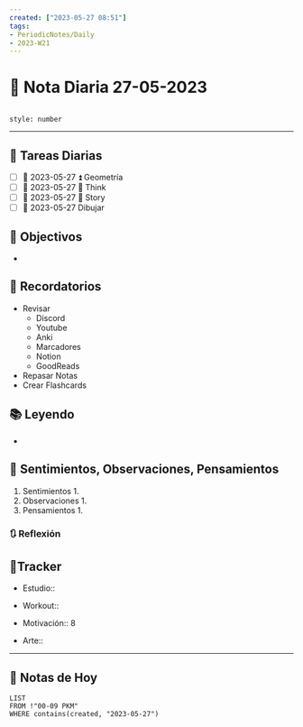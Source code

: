 ```yaml
---
created: ["2023-05-27 08:51"]
tags:
- PeriodicNotes/Daily
- 2023-W21
---
```


# 📅 Nota Diaria 27-05-2023
```toc

style: number

```

---
## 🔷 Tareas Diarias
- [ ] 📅 2023-05-27 ⏫ Geometría
- [ ] 📅 2023-05-27 🔼 Think
- [ ] 📅 2023-05-27 🔽 Story
- [ ] 📅 2023-05-27 Dibujar

## 🎯 Objectivos
- 
## 📕 Recordatorios
- Revisar
	- Discord
	- Youtube
	- Anki
	- Marcadores
	- Notion
	- GoodReads
- Repasar Notas
- Crear Flashcards

## 📚 Leyendo
- 
## 💬 Sentimientos, Observaciones, Pensamientos 
1. Sentimientos
	1. 
2. Observaciones
	1. 
3. Pensamientos
	1. 
### 🔃 Reflexión

## 🔷Tracker

- Estudio::

- Workout::

- Motivación:: 8

- Arte::
---

## 📅 Notas de Hoy
```dataview
LIST 
FROM !"00-09 PKM" 
WHERE contains(created, "2023-05-27")
```